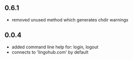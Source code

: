 ## 0.6.1

* removed unused method which generates chdir warnings

## 0.0.4

* added command line help for: login, logout
* connects to 'lingohub.com' by default
